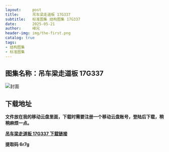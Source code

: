 ```yaml
---
layout:     post
title:      吊车梁走道板 17G337
subtitle:   标准图集 结构图集 17G337
date:       2025-05-21
author:     峰兄
header-img: img/the-first.png
catalog: true
tags:
- 结构图集
- 标准图集
---
```

## 图集名称：吊车梁走道板 17G337
![封面](https://pic1.imgdb.cn/item/682d71d358cb8da5c8013d7d.jpg)

## 下载地址 ##
**文件放在我的移动云盘里面，下载时需要注册一个移动云盘账号，登陆后下载，稍稍麻烦一点。**  
  
[**吊车梁走道板 17G337 下载链接**](https://caiyun.139.com/w/i/2nc6q5zC8WVb2)

**提取码 6r7g**

